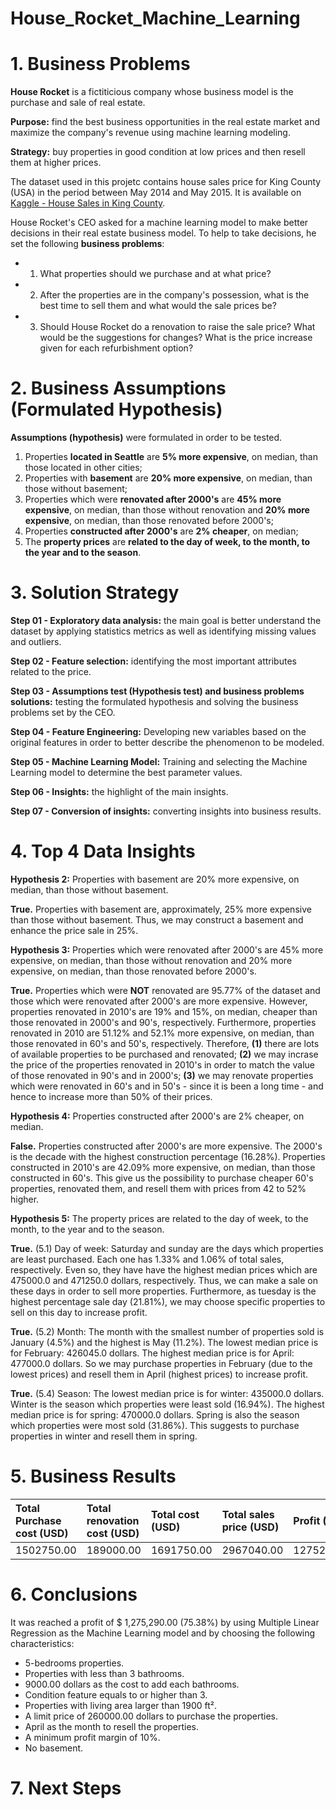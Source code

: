 # House_Rocket_Machine_Learning

# 1. Business Problems

**House Rocket** is a fictiticious company whose business model is the purchase and sale of real estate.

**Purpose:** find the best business opportunities in the real estate market and maximize the company's revenue using machine learning modeling. 

**Strategy:** buy properties in good condition at low prices and then resell them at higher prices. 

The dataset used in this projetc contains house sales price for King County (USA) in the period between May 2014 and May 2015. It is available on [Kaggle - House Sales in King County](https://www.kaggle.com/harlfoxem/housesalesprediction). 

House Rocket's CEO asked for a machine learning model to make better decisions in their real estate business model. To help to take decisions, he set the following **business problems**:

- 1. What properties should we purchase and at what price?
- 2. After the properties are in the company's possession, what is the best time to sell them and what would the sale prices be?
- 3. Should House Rocket do a renovation to raise the sale price? What would be the suggestions for changes? What is the price increase given for each refurbishment option?

# 2. Business Assumptions (Formulated Hypothesis)

**Assumptions (hypothesis)** were formulated in order to be tested.

1. Properties **located in Seattle** are **5% more expensive**, on median, than those located in other cities;
2. Properties with **basement** are **20% more expensive**, on median, than those without basement;
3. Properties which were **renovated after 2000's** are **45% more expensive**, on median, than those without renovation and **20% more expensive**, on median, than those renovated before 2000's;
4. Properties **constructed after 2000's** are **2% cheaper**, on median;
5. The **property prices** are **related to the day of week, to the month, to the year and to the season**. 

# 3. Solution Strategy

**Step 01 - Exploratory data analysis:** the main goal is better understand the dataset by applying statistics metrics as well as identifying missing values and outliers.

**Step 02 - Feature selection:** identifying the most important attributes related to the price.

**Step 03 - Assumptions test (Hypothesis test) and business problems solutions:** testing the formulated hypothesis and solving the business problems set by the CEO.

**Step 04 - Feature Engineering:** Developing new variables based on the original features in order to better describe the phenomenon to be modeled. 

**Step 05 - Machine Learning Model:** Training and selecting the Machine Learning model to determine the best parameter values. 

**Step 06 - Insights:** the highlight of the main insights.

**Step 07 - Conversion of insights:** converting insights into business results.

# 4. Top 4 Data Insights

**Hypothesis 2:** Properties with basement are 20% more expensive, on median, than those without basement.

**True.** Properties with basement are, approximately, 25% more expensive than those without basement. Thus, we may construct a basement and enhance the price sale in 25%. 

**Hypothesis 3:** Properties which were renovated after 2000's are 45% more expensive, on median, than those without renovation and 20% more expensive, on median, than those renovated before 2000's.

**True.** Properties which were **NOT** renovated are 95.77% of the dataset and those which were renovated after 2000's are more expensive. However, properties renovated in 2010's are 19% and 15%, on median, cheaper than those renovated in 2000's and 90's, respectively. Furthermore, properties renovated in 2010 are 51.12% and 52.1% more expensive, on median, than those renovated in 60's and 50's, respectively. Therefore, **(1)** there are lots of available properties to be purchased and renovated; **(2)** we may incrase the price of the properties renovated in 2010's in order to match the value of those renovated in 90's and in 2000's; **(3)** we may renovate properties which were renovated in 60's and in 50's - since it is been a long time - and hence to increase more than 50% of their prices.

**Hypothesis 4:** Properties constructed after 2000's are 2% cheaper, on median.

**False.** Properties constructed after 2000's are more expensive. The 2000's is the decade with the highest construction percentage (16.28%). Properties constructed in 2010's are 42.09% more expensive, on median, than those constructed in 60's. This give us the possibility to purchase cheaper 60's properties, renovated them, and resell them with prices from 42 to 52% higher. 

**Hypothesis 5:** The property prices are related to the day of week, to the month, to the year and to the season.

**True.** (5.1) Day of week: Saturday and sunday are the days which properties are least purchased. Each one has 1.33% and 1.06% of total sales, respectively. Even so, they have have the highest median prices which are 475000.0 and 471250.0 dollars, respectively. Thus, we can make a sale on these days in order to sell more properties. Furthermore, as tuesday is the highest percentage sale day (21.81%), we may choose specific properties to sell on this day to increase profit. 

**True.** (5.2) Month: The month with the smallest number of properties sold is January (4.5%) and the highest is May (11.2%). The lowest median price is for February: 426045.0 dollars. The highest median price is for April: 477000.0 dollars. So we may purchase properties in February (due to the lowest prices) and resell them in April (highest prices) to increase profit.

**True.** (5.4) Season: The lowest median price is for winter: 435000.0 dollars. Winter is the season which properties were least sold (16.94%). The highest median price is for spring: 470000.0 dollars. Spring is also the season which properties were most sold (31.86%). This suggests to purchase properties in winter and resell them in spring. 

# 5. Business Results

| Total Purchase cost (USD) | Total renovation cost (USD) | Total cost (USD) | Total sales price (USD) | Profit (USD) | Profit Percentage (%) |
|:--------------------------|:----------------------------|:-----------------|:------------------------|:-------------|:----------------------|
|         1502750.00        |          189000.00          |     1691750.00   |        2967040.00       |  1275290.00  |          75.38        |      

# 6. Conclusions 

It was reached a profit of $ 1,275,290.00 (75.38%) by using Multiple Linear Regression as the Machine Learning model and by choosing the following characteristics:

- 5-bedrooms properties. 
- Properties with less than 3 bathrooms.
- 9000.00 dollars as the cost to add each bathrooms. 
- Condition feature equals to or higher than 3.
- Properties with living area larger than 1900 ft².
- A limit price of 260000.00 dollars to purchase the properties.
- April as the month to resell the properties.
- A minimum profit margin of 10%. 
- No basement. 

# 7. Next Steps
